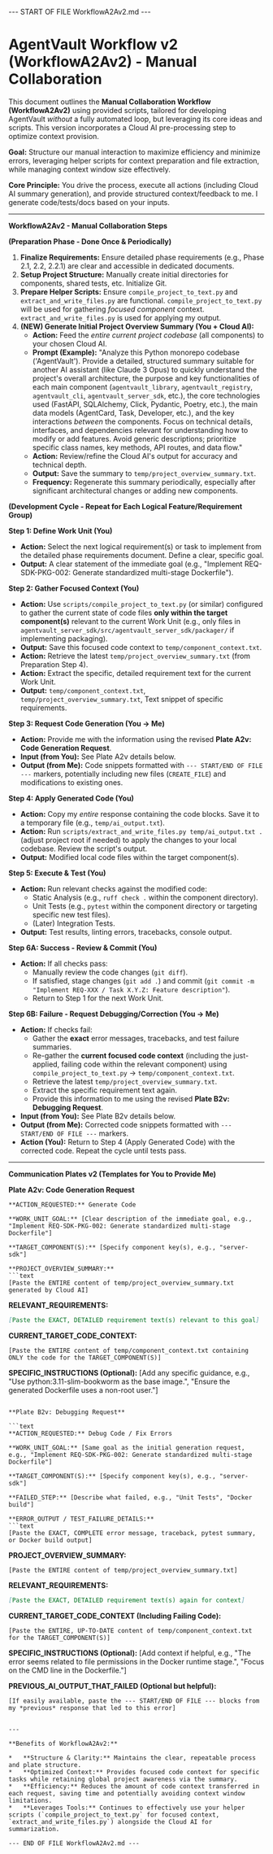 
--- START OF FILE WorkflowA2Av2.md ---

# AgentVault Workflow v2 (WorkflowA2Av2) - Manual Collaboration

This document outlines the **Manual Collaboration Workflow (WorkflowA2Av2)** using provided scripts, tailored for developing AgentVault *without* a fully automated loop, but leveraging its core ideas and scripts. This version incorporates a Cloud AI pre-processing step to optimize context provision.

**Goal:** Structure our manual interaction to maximize efficiency and minimize errors, leveraging helper scripts for context preparation and file extraction, while managing context window size effectively.

**Core Principle:** You drive the process, execute all actions (including Cloud AI summary generation), and provide structured context/feedback to me. I generate code/tests/docs based on your inputs.

---

**WorkflowA2Av2 - Manual Collaboration Steps**

**(Preparation Phase - Done Once & Periodically)**

1.  **Finalize Requirements:** Ensure detailed phase requirements (e.g., Phase 2.1, 2.2, 2.2.1) are clear and accessible in dedicated documents.
2.  **Setup Project Structure:** Manually create initial directories for components, shared tests, etc. Initialize Git.
3.  **Prepare Helper Scripts:** Ensure `compile_project_to_text.py` and `extract_and_write_files.py` are functional. `compile_project_to_text.py` will be used for gathering *focused component* context. `extract_and_write_files.py` is used for applying my output.
4.  **(NEW) Generate Initial Project Overview Summary (You + Cloud AI):**
    *   **Action:** Feed the *entire current project codebase* (all components) to your chosen Cloud AI.
    *   **Prompt (Example):** "Analyze this Python monorepo codebase ('AgentVault'). Provide a detailed, structured summary suitable for another AI assistant (like Claude 3 Opus) to quickly understand the project's overall architecture, the purpose and key functionalities of each main component (`agentvault_library`, `agentvault_registry`, `agentvault_cli`, `agentvault_server_sdk`, etc.), the core technologies used (FastAPI, SQLAlchemy, Click, Pydantic, Poetry, etc.), the main data models (AgentCard, Task, Developer, etc.), and the key interactions *between* the components. Focus on technical details, interfaces, and dependencies relevant for understanding how to modify or add features. Avoid generic descriptions; prioritize specific class names, key methods, API routes, and data flow."
    *   **Action:** Review/refine the Cloud AI's output for accuracy and technical depth.
    *   **Output:** Save the summary to `temp/project_overview_summary.txt`.
    *   **Frequency:** Regenerate this summary periodically, especially after significant architectural changes or adding new components.

**(Development Cycle - Repeat for Each Logical Feature/Requirement Group)**

**Step 1: Define Work Unit (You)**

*   **Action:** Select the next logical requirement(s) or task to implement from the detailed phase requirements document. Define a clear, specific goal.
*   **Output:** A clear statement of the immediate goal (e.g., "Implement REQ-SDK-PKG-002: Generate standardized multi-stage Dockerfile").

**Step 2: Gather Focused Context (You)**

*   **Action:** Use `scripts/compile_project_to_text.py` (or similar) configured to gather the current state of code files **only within the target component(s)** relevant to the current Work Unit (e.g., only files in `agentvault_server_sdk/src/agentvault_server_sdk/packager/` if implementing packaging).
*   **Output:** Save this focused code context to `temp/component_context.txt`.
*   **Action:** Retrieve the latest `temp/project_overview_summary.txt` (from Preparation Step 4).
*   **Action:** Extract the specific, detailed requirement text for the current Work Unit.
*   **Output:** `temp/component_context.txt`, `temp/project_overview_summary.txt`, Text snippet of specific requirements.

**Step 3: Request Code Generation (You -> Me)**

*   **Action:** Provide me with the information using the revised **Plate A2v: Code Generation Request**.
*   **Input (from You):** See Plate A2v details below.
*   **Output (from Me):** Code snippets formatted with `--- START/END OF FILE ---` markers, potentially including new files (`CREATE_FILE`) and modifications to existing ones.

**Step 4: Apply Generated Code (You)**

*   **Action:** Copy my *entire* response containing the code blocks. Save it to a temporary file (e.g., `temp/ai_output.txt`).
*   **Action:** Run `scripts/extract_and_write_files.py temp/ai_output.txt .` (adjust project root if needed) to apply the changes to your local codebase. Review the script's output.
*   **Output:** Modified local code files within the target component(s).

**Step 5: Execute & Test (You)**

*   **Action:** Run relevant checks against the modified code:
    *   Static Analysis (e.g., `ruff check .` within the component directory).
    *   Unit Tests (e.g., `pytest` within the component directory or targeting specific new test files).
    *   (Later) Integration Tests.
*   **Output:** Test results, linting errors, tracebacks, console output.

**Step 6A: Success - Review & Commit (You)**

*   **Action:** If all checks pass:
    *   Manually review the code changes (`git diff`).
    *   If satisfied, stage changes (`git add .`) and commit (`git commit -m "Implement REQ-XXX / Task X.Y.Z: Feature description"`).
    *   Return to Step 1 for the next Work Unit.

**Step 6B: Failure - Request Debugging/Correction (You -> Me)**

*   **Action:** If checks fail:
    *   Gather the **exact** error messages, tracebacks, and test failure summaries.
    *   Re-gather the **current focused code context** (including the just-applied, failing code within the relevant component) using `compile_project_to_text.py` -> `temp/component_context.txt`.
    *   Retrieve the latest `temp/project_overview_summary.txt`.
    *   Extract the specific requirement text again.
    *   Provide this information to me using the revised **Plate B2v: Debugging Request**.
*   **Input (from You):** See Plate B2v details below.
*   **Output (from Me):** Corrected code snippets formatted with `--- START/END OF FILE ---` markers.
*   **Action (You):** Return to Step 4 (Apply Generated Code) with the corrected code. Repeat the cycle until tests pass.

---

**Communication Plates v2 (Templates for You to Provide Me)**

**Plate A2v: Code Generation Request**

```text
**ACTION_REQUESTED:** Generate Code

**WORK_UNIT_GOAL:** [Clear description of the immediate goal, e.g., "Implement REQ-SDK-PKG-002: Generate standardized multi-stage Dockerfile"]

**TARGET_COMPONENT(S):** [Specify component key(s), e.g., "server-sdk"]

**PROJECT_OVERVIEW_SUMMARY:**
```text
[Paste the ENTIRE content of temp/project_overview_summary.txt generated by Cloud AI]
```

**RELEVANT_REQUIREMENTS:**
```markdown
[Paste the EXACT, DETAILED requirement text(s) relevant to this goal]
```

**CURRENT_TARGET_CODE_CONTEXT:**
```text
[Paste the ENTIRE content of temp/component_context.txt containing ONLY the code for the TARGET_COMPONENT(S)]
```

**SPECIFIC_INSTRUCTIONS (Optional):**
[Add any specific guidance, e.g., "Use python:3.11-slim-bookworm as the base image.", "Ensure the generated Dockerfile uses a non-root user."]
```

**Plate B2v: Debugging Request**

```text
**ACTION_REQUESTED:** Debug Code / Fix Errors

**WORK_UNIT_GOAL:** [Same goal as the initial generation request, e.g., "Implement REQ-SDK-PKG-002: Generate standardized multi-stage Dockerfile"]

**TARGET_COMPONENT(S):** [Specify component key(s), e.g., "server-sdk"]

**FAILED_STEP:** [Describe what failed, e.g., "Unit Tests", "Docker build"]

**ERROR_OUTPUT / TEST_FAILURE_DETAILS:**
```text
[Paste the EXACT, COMPLETE error message, traceback, pytest summary, or Docker build output]
```

**PROJECT_OVERVIEW_SUMMARY:**
```text
[Paste the ENTIRE content of temp/project_overview_summary.txt]
```

**RELEVANT_REQUIREMENTS:**
```markdown
[Paste the EXACT, DETAILED requirement text(s) again for context]
```

**CURRENT_TARGET_CODE_CONTEXT (Including Failing Code):**
```text
[Paste the ENTIRE, UP-TO-DATE content of temp/component_context.txt for the TARGET_COMPONENT(S)]
```

**SPECIFIC_INSTRUCTIONS (Optional):**
[Add context if helpful, e.g., "The error seems related to file permissions in the Docker runtime stage.", "Focus on the CMD line in the Dockerfile."]

**PREVIOUS_AI_OUTPUT_THAT_FAILED (Optional but helpful):**
```text
[If easily available, paste the --- START/END OF FILE --- blocks from my *previous* response that led to this error]
```
```

---

**Benefits of WorkflowA2Av2:**

*   **Structure & Clarity:** Maintains the clear, repeatable process and plate structure.
*   **Optimized Context:** Provides focused code context for specific tasks while retaining global project awareness via the summary.
*   **Efficiency:** Reduces the amount of code context transferred in each request, saving time and potentially avoiding context window limitations.
*   **Leverages Tools:** Continues to effectively use your helper scripts (`compile_project_to_text.py` for focused context, `extract_and_write_files.py`) alongside the Cloud AI for summarization.

--- END OF FILE WorkflowA2Av2.md ---